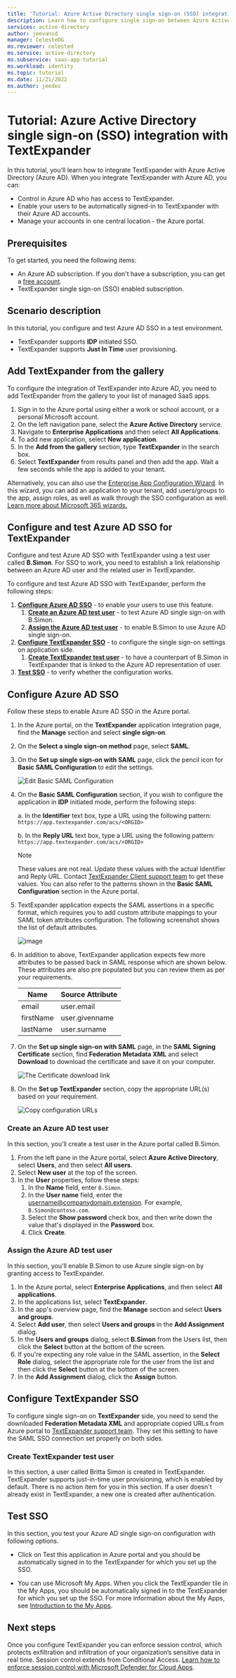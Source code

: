 ```yaml
---
title: 'Tutorial: Azure Active Directory single sign-on (SSO) integration with TextExpander'
description: Learn how to configure single sign-on between Azure Active Directory and TextExpander.
services: active-directory
author: jeevansd
manager: CelesteDG
ms.reviewer: celested
ms.service: active-directory
ms.subservice: saas-app-tutorial
ms.workload: identity
ms.topic: tutorial
ms.date: 11/21/2022
ms.author: jeedes
---
```


# Tutorial: Azure Active Directory single sign-on (SSO) integration with TextExpander

In this tutorial, you'll learn how to integrate TextExpander with Azure Active Directory (Azure AD). When you integrate TextExpander with Azure AD, you can:

* Control in Azure AD who has access to TextExpander.
* Enable your users to be automatically signed-in to TextExpander with their Azure AD accounts.
* Manage your accounts in one central location - the Azure portal.

## Prerequisites

To get started, you need the following items:

* An Azure AD subscription. If you don't have a subscription, you can get a [free account](https://azure.microsoft.com/free/).
* TextExpander single sign-on (SSO) enabled subscription.

## Scenario description

In this tutorial, you configure and test Azure AD SSO in a test environment.

* TextExpander supports **IDP** initiated SSO.
* TextExpander supports **Just In Time** user provisioning.

## Add TextExpander from the gallery

To configure the integration of TextExpander into Azure AD, you need to add TextExpander from the gallery to your list of managed SaaS apps.

1. Sign in to the Azure portal using either a work or school account, or a personal Microsoft account.
1. On the left navigation pane, select the **Azure Active Directory** service.
1. Navigate to **Enterprise Applications** and then select **All Applications**.
1. To add new application, select **New application**.
1. In the **Add from the gallery** section, type **TextExpander** in the search box.
1. Select **TextExpander** from results panel and then add the app. Wait a few seconds while the app is added to your tenant.

 Alternatively, you can also use the [Enterprise App Configuration Wizard](https://portal.office.com/AdminPortal/home?Q=Docs#/azureadappintegration). In this wizard, you can add an application to your tenant, add users/groups to the app, assign roles, as well as walk through the SSO configuration as well. [Learn more about Microsoft 365 wizards.](/microsoft-365/admin/misc/azure-ad-setup-guides)

## Configure and test Azure AD SSO for TextExpander

Configure and test Azure AD SSO with TextExpander using a test user called **B.Simon**. For SSO to work, you need to establish a link relationship between an Azure AD user and the related user in TextExpander.

To configure and test Azure AD SSO with TextExpander, perform the following steps:

1. **[Configure Azure AD SSO](#configure-azure-ad-sso)** - to enable your users to use this feature.
    1. **[Create an Azure AD test user](#create-an-azure-ad-test-user)** - to test Azure AD single sign-on with B.Simon.
    1. **[Assign the Azure AD test user](#assign-the-azure-ad-test-user)** - to enable B.Simon to use Azure AD single sign-on.
1. **[Configure TextExpander SSO](#configure-textexpander-sso)** - to configure the single sign-on settings on application side.
    1. **[Create TextExpander test user](#create-textexpander-test-user)** - to have a counterpart of B.Simon in TextExpander that is linked to the Azure AD representation of user.
1. **[Test SSO](#test-sso)** - to verify whether the configuration works.

## Configure Azure AD SSO

Follow these steps to enable Azure AD SSO in the Azure portal.

1. In the Azure portal, on the **TextExpander** application integration page, find the **Manage** section and select **single sign-on**.
1. On the **Select a single sign-on method** page, select **SAML**.
1. On the **Set up single sign-on with SAML** page, click the pencil icon for **Basic SAML Configuration** to edit the settings.

   ![Edit Basic SAML Configuration](common/edit-urls.png)

1. On the **Basic SAML Configuration** section, if you wish to configure the application in **IDP** initiated mode, perform the following steps:

    a. In the **Identifier** text box, type a URL using the following pattern:
    `https://app.textexpander.com/acs/<ORGID>`

    b. In the **Reply URL** text box, type a URL using the following pattern:
    `https://app.textexpander.com/acs/<ORGID>`

	> [!NOTE]
	> These values are not real. Update these values with the actual Identifier and Reply URL. Contact [TextExpander Client support team](mailto:support@smilesoftware.com) to get these values. You can also refer to the patterns shown in the **Basic SAML Configuration** section in the Azure portal.

1. TextExpander application expects the SAML assertions in a specific format, which requires you to add custom attribute mappings to your SAML token attributes configuration. The following screenshot shows the list of default attributes.

	![image](common/default-attributes.png)

1. In addition to above, TextExpander application expects few more attributes to be passed back in SAML response which are shown below. These attributes are also pre populated but you can review them as per your requirements.
	
	| Name | Source Attribute|
	| ---- | --------------- |
	| email | user.email |
	| firstName | user.givenname |
	| lastName | user.surname |

1. On the **Set up single sign-on with SAML** page, in the **SAML Signing Certificate** section,  find **Federation Metadata XML** and select **Download** to download the certificate and save it on your computer.

	![The Certificate download link](common/metadataxml.png)

1. On the **Set up TextExpander** section, copy the appropriate URL(s) based on your requirement.

	![Copy configuration URLs](common/copy-configuration-urls.png)

### Create an Azure AD test user

In this section, you'll create a test user in the Azure portal called B.Simon.

1. From the left pane in the Azure portal, select **Azure Active Directory**, select **Users**, and then select **All users**.
1. Select **New user** at the top of the screen.
1. In the **User** properties, follow these steps:
   1. In the **Name** field, enter `B.Simon`.  
   1. In the **User name** field, enter the username@companydomain.extension. For example, `B.Simon@contoso.com`.
   1. Select the **Show password** check box, and then write down the value that's displayed in the **Password** box.
   1. Click **Create**.

### Assign the Azure AD test user

In this section, you'll enable B.Simon to use Azure single sign-on by granting access to TextExpander.

1. In the Azure portal, select **Enterprise Applications**, and then select **All applications**.
1. In the applications list, select **TextExpander**.
1. In the app's overview page, find the **Manage** section and select **Users and groups**.
1. Select **Add user**, then select **Users and groups** in the **Add Assignment** dialog.
1. In the **Users and groups** dialog, select **B.Simon** from the Users list, then click the **Select** button at the bottom of the screen.
1. If you're expecting any role value in the SAML assertion, in the **Select Role** dialog, select the appropriate role for the user from the list and then click the **Select** button at the bottom of the screen.
1. In the **Add Assignment** dialog, click the **Assign** button.

## Configure TextExpander SSO

To configure single sign-on on **TextExpander** side, you need to send the downloaded **Federation Metadata XML** and appropriate copied URLs from Azure portal to [TextExpander support team](mailto:support@smilesoftware.com). They set this setting to have the SAML SSO connection set properly on both sides.

### Create TextExpander test user

In this section, a user called Britta Simon is created in TextExpander. TextExpander supports just-in-time user provisioning, which is enabled by default. There is no action item for you in this section. If a user doesn't already exist in TextExpander, a new one is created after authentication.

## Test SSO 

In this section, you test your Azure AD single sign-on configuration with following options.

* Click on Test this application in Azure portal and you should be automatically signed in to the TextExpander for which you set up the SSO.

* You can use Microsoft My Apps. When you click the TextExpander tile in the My Apps, you should be automatically signed in to the TextExpander for which you set up the SSO. For more information about the My Apps, see [Introduction to the My Apps](https://support.microsoft.com/account-billing/sign-in-and-start-apps-from-the-my-apps-portal-2f3b1bae-0e5a-4a86-a33e-876fbd2a4510).

## Next steps

Once you configure TextExpander you can enforce session control, which protects exfiltration and infiltration of your organization’s sensitive data in real time. Session control extends from Conditional Access. [Learn how to enforce session control with Microsoft Defender for Cloud Apps](/cloud-app-security/proxy-deployment-aad).
